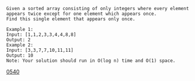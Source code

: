 ```
Given a sorted array consisting of only integers where every element appears twice except for one element which appears once. 
Find this single element that appears only once.

Example 1:
Input: [1,1,2,3,3,4,4,8,8]
Output: 2
Example 2:
Input: [3,3,7,7,10,11,11]
Output: 10
Note: Your solution should run in O(log n) time and O(1) space.
```
[0540](https://github.com/apachecn/awesome-algorithm/blob/master/docs/Leetcode_Solutions/Python/0540._Single_Element_in_a_Sorted_Array.md)
